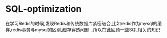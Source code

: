 # SQL-optimization
在学习Redis的时候,发现Redis和传统数据库紧密结合,比如redis作为mysql的缓存,redis事务与mysql的区别,缓存穿透问题...所以在此回顾一些SQL相关的知识
